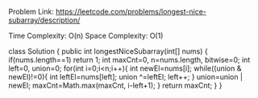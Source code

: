 Problem Link: https://leetcode.com/problems/longest-nice-subarray/description/

Time Complexity: O(n)
Space Complexity: O(1)

class Solution {
    public int longestNiceSubarray(int[] nums) {
        if(nums.length==1)
            return 1;
        int maxCnt=0, n=nums.length, bitwise=0;
        int left=0, union=0;
        for(int i=0;i<n;i++){
            int newEl=nums[i];
            while((union & newEl)!=0){
                int leftEl=nums[left];
                union ^=leftEl;
                left++;
            }
            union=union | newEl;
            maxCnt=Math.max(maxCnt, i-left+1);
        }
        return maxCnt;
    }
}